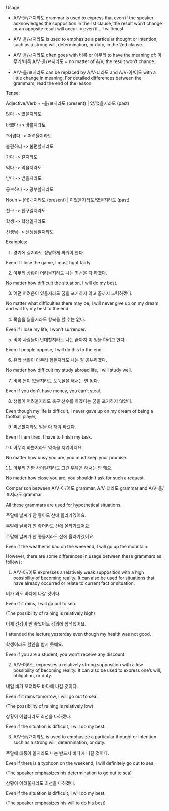 Usage:

- A/V-을/ㄹ지라도 grammar is used to express that even if the speaker acknowledges the supposition in the 1st clause, the result won’t change or an opposite result will occur. = even if... I will/must

- A/V-을/ㄹ지라도 is used to emphasize a particular thought or intention, such as a strong will, determination, or duty, in the 2nd clause.

- A/V-을/ㄹ지라도 often goes with 비록 or 아무리 to have the meaning of: 아무리/비록 A/V-을/ㄹ지라도 = no matter of A/V, the result won’t change.

- A/V-을/ㄹ지라도 can be replaced by A/V-더라도 and A/V-아/어도 with a little change in meaning. For detailed differences between the grammars, read the end of the lesson.

 

Tense:

 

Adjective/Verb + -을/ㄹ지라도 (present) | 았/었을지라도 (past)

많다 -> 많을지라도

바쁘다 -> 바쁠지라도

*어렵다 -> 어려울지라도

불편하더 -> 불편할지라도

가다 -> 갈지라도

먹다 -> 먹을지라도

받다 -> 받을지라도

공부하다 -> 공부할지라도

 

Noun + (이)ㄹ지라도 (present) | 이었을지라도/였을지라도 (past)

친구 -> 친구일지라도

학생 -> 학생일지라도

선생님 -> 선생님일지라도

 

 

Examples:

 

1. 경기에 질지라도 정당하게 싸워야 한다.

Even if I lose the game, I must fight fairly.

 

2. 아무리 상황이 어려울지라도 나는 최선을 다 하겠다.

No matter how difficult the situation, I will do my best.

 

3. 어떤 어려움이 있을지라도 꿈을 포기하지 않고 끝까지 노력하겠다.

No matter what difficulties there may be, I will never give up on my dream and will try my best to the end.

 

4. 목슴을 잃을지라도 항복을 할 수는 없다.

Even if I lose my life, I won’t surrender.

 

5. 비록 사람들이 반대할지라도 나는 끝까지 이 일을 하려고 한다.

Even if people oppose, I will do this to the end.

 

6. 유학 생활이 아무리 힘들지라도 나는 잘 공부하겠다.

No matter how difficult my study abroad life, I will study well.

 

7. 비록 돈이 없을지라도 도둑질을 해서는 안 된다.

Even if you don't have money, you can’t steal.

 

8. 생활이 어려울지라도 축구 선수를 하겠다는 꿈을 포기하지 않았다.

Even though my life is difficult, I never gave up on my dream of being a football player,

 

9. 피곤할지라도 일을 다 해야 하겠다.

Even if I am tired, I have to finish my task.

 

10. 아무리 바쁠지라도 약속을 지켜야지요.

No matter how busy you are, you must keep your promise.

 

11. 아무리 친한 사이일지라도 그런 부탁은 해서는 안 돼요.

No matter how close you are, you shouldn't ask for such a request.

 

Comparison between A/V-아/어도 grammar, A/V-더라도 grammar and A/V-을/ㄹ지라도 grammar

 

All these grammars are used for hypothetical situations.

 

주말에 날씨가 안 좋아도 산에 올라가겠어요.

주말에 날씨가 안 좋더라도 산에 올라가겠어요.

주말에 날씨가 안 좋을지라도 산에 올라가겠어요.

Even if the weather is bad on the weekend, I will go up the mountain.

 

However, there are some differences in usage between these grammars as follows:

 

1. A/V-아/어도 expresses a relatively weak supposition with a high possibility of becoming reality. It can also be used for situations that have already occurred or relate to current fact or situation.

 

비가 와도 바다에 나갈 것이다.

Even if it rains, I will go out to sea.

(The possibility of raining is relatively high)

 

어제 건강이 안 좋았어도 강의에 참석했어요.

I attended the lecture yesterday even though my health was not good.

 

학생이라도 할인을 받지 못해요.

Even if you are a student, you won’t receive any discount.

 

2. A/V-더라도 expresses a relatively strong supposition with a low possibility of becoming reality. It can also be used to express one’s will, obligation, or duty.

 

내일 비가 오더라도 바다에 나갈 것이다.

Even if it rains tomorrow, I will go out to sea.

(The possibility of raining is relatively low)

 

상황이 어렵더라도 최선을 다하겠다.

Even if the situation is difficult, I will do my best.

 

3. A/V-을/ㄹ지라도 is used to emphasize a particular thought or intention such as a strong will, determination, or duty.

 

주말에 태풍이 올지라도 나는 반드시 바다에 나갈 것이다.

Even if there is a typhoon on the weekend, I will definitely go out to sea.

(The speaker emphasizes his determination to go out to sea)

 

상황이 어려울지라도 최선을 다하겠다.

Even if the situation is difficult, I will do my best.

(The speaker emphasizes his will to do his best)